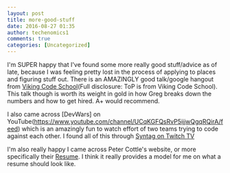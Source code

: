 ```yaml
---
layout: post
title: more-good-stuff
date: 2016-08-27 01:35
author: techenomics1
comments: true
categories: [Uncategorized]
---
```


I'm SUPER happy that I've found some more really good stuff/advice as of late, because I was feeling pretty lost in the process of applying to places and figuring stuff out.  There is an AMAZINGLY good talk/google hangout from [Viking Code School](https://www.vikingcodeschool.com/posts/greg-kamradt-senior-growth-analyst-hacking-the-job-search-process?mc_cid=e85dd96290&mc_eid=1de4a643d0)(Full disclosure: ToP is from Viking Code School).  This talk though is worth its weight in gold in how Greg breaks down the numbers and how to get hired.  A+ would recommend.  

I also came across [DevWars] on YouTube(https://www.youtube.com/channel/UCqKGFQsRvP5ijjwQgqRQirA/feed) which is an amazingly fun to watch effort of two teams trying to code against each other.  I found all of this through [Syntag on Twitch TV](https://www.twitch.tv/syntag)

I'm also really happy I came across Peter Cottle's website, or more specifically their [Resume](http://pcottle.github.io/PeterMCottle.com/).  I think it really provides a model for me on what a resume should look like.  
